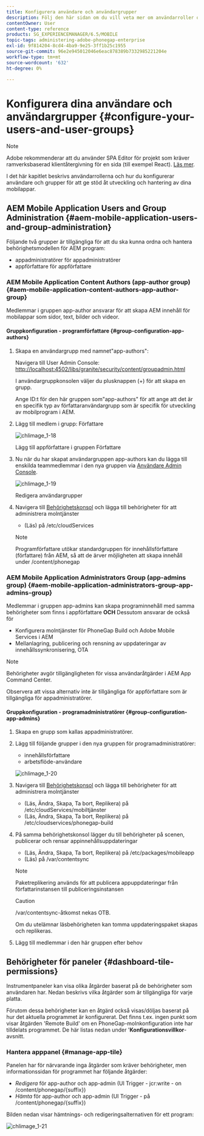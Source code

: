 ```yaml
---
title: Konfigurera användare och användargrupper
description: Följ den här sidan om du vill veta mer om användarroller och hur du konfigurerar användare och grupper för att stödja redigering och hantering av dina mobilappar.
contentOwner: User
content-type: reference
products: SG_EXPERIENCEMANAGER/6.5/MOBILE
topic-tags: administering-adobe-phonegap-enterprise
exl-id: 9f814204-8cd4-4ba9-9e25-3ff1b25c1955
source-git-commit: 96e2e945012046e6eac878389b7332985221204e
workflow-type: tm+mt
source-wordcount: '632'
ht-degree: 0%

---
```


# Konfigurera dina användare och användargrupper {#configure-your-users-and-user-groups}

>[!NOTE]
>
>Adobe rekommenderar att du använder SPA Editor för projekt som kräver ramverksbaserad klientåtergivning för en sida (till exempel React). [Läs mer](/help/sites-developing/spa-overview.md).

I det här kapitlet beskrivs användarrollerna och hur du konfigurerar användare och grupper för att ge stöd åt utveckling och hantering av dina mobilappar.

## AEM Mobile Application Users and Group Administration {#aem-mobile-application-users-and-group-administration}

Följande två grupper är tillgängliga för att du ska kunna ordna och hantera behörighetsmodellen för AEM program:

* appadministratörer för appadministratörer
* appförfattare för appförfattare

### AEM Mobile Application Content Authors (app-author group) {#aem-mobile-application-content-authors-app-author-group}

Medlemmar i gruppen app-author ansvarar för att skapa AEM innehåll för mobilappar som sidor, text, bilder och videor.

#### Gruppkonfiguration - programförfattare {#group-configuration-app-authors}

1. Skapa en användargrupp med namnet&quot;app-authors&quot;:

   Navigera till User Admin Console: [http://localhost:4502/libs/granite/security/content/groupadmin.html](http://localhost:4502/libs/granite/security/content/groupadmin.html)

   I användargruppkonsolen väljer du plusknappen (+) för att skapa en grupp.

   Ange ID:t för den här gruppen som&quot;app-authors&quot; för att ange att det är en specifik typ av författaranvändargrupp som är specifik för utveckling av mobilprogram i AEM.

1. Lägg till medlem i grupp: Författare

   ![chlimage_1-18](assets/chlimage_1-18.png)

   Lägg till appförfattare i gruppen Författare

1. Nu när du har skapat användargruppen app-authors kan du lägga till enskilda teammedlemmar i den nya gruppen via [Användare Admin Console](http://localhost:4502/libs/granite/security/content/useradmin.md).

   ![chlimage_1-19](assets/chlimage_1-19.png)

   Redigera användargrupper

1. Navigera till [Behörighetskonsol](http://localhost:4502/useradmin) och lägga till behörigheter för att administrera molntjänster

   * (Läs) på /etc/cloudServices

   >[!NOTE]
   >
   >Programförfattare utökar standardgruppen för innehållsförfattare (författare) från AEM, så att de ärver möjligheten att skapa innehåll under /content/phonegap

### AEM Mobile Application Administrators Group (app-admins group) {#aem-mobile-application-administrators-group-app-admins-group}

Medlemmar i gruppen app-admins kan skapa programinnehåll med samma behörigheter som finns i appförfattare **OCH** Dessutom ansvarar de också för

* Konfigurera molntjänster för PhoneGap Build och Adobe Mobile Services i AEM
* Mellanlagring, publicering och rensning av uppdateringar av innehållssynkronisering, OTA

>[!NOTE]
>
>Behörigheter avgör tillgängligheten för vissa användaråtgärder i AEM App Command Center.
>
>Observera att vissa alternativ inte är tillgängliga för appförfattare som är tillgängliga för appadministratörer.

#### Gruppkonfiguration - programadministratörer {#group-configuration-app-admins}

1. Skapa en grupp som kallas appadministratörer.
1. Lägg till följande grupper i den nya gruppen för programadministratörer:

   * innehållsförfattare
   * arbetsflöde-användare

   ![chlimage_1-20](assets/chlimage_1-20.png)

1. Navigera till [Behörighetskonsol](http://localhost:4502/useradmin) och lägga till behörigheter för att administrera molntjänster

   * (Läs, Ändra, Skapa, Ta bort, Replikera) på /etc/cloudServices/mobiltjänster
   * (Läs, Ändra, Skapa, Ta bort, Replikera) på /etc/cloudservices/phonegap-build

1. På samma behörighetskonsol lägger du till behörigheter på scenen, publicerar och rensar appinnehållsuppdateringar

   * (Läs, Ändra, Skapa, Ta bort, Replikera) på /etc/packages/mobileapp
   * (Läs) på /var/contentsync

   >[!NOTE]
   >
   >Paketreplikering används för att publicera appuppdateringar från författarinstansen till publiceringsinstansen

   >[!CAUTION]
   >
   >/var/contentsync-åtkomst nekas OTB.
   >
   >Om du utelämnar läsbehörigheten kan tomma uppdateringspaket skapas och replikeras.

1. Lägg till medlemmar i den här gruppen efter behov

## Behörigheter för paneler {#dashboard-tile-permissions}

Instrumentpaneler kan visa olika åtgärder baserat på de behörigheter som användaren har. Nedan beskrivs vilka åtgärder som är tillgängliga för varje platta.

Förutom dessa behörigheter kan en åtgärd också visas/döljas baserat på hur det aktuella programmet är konfigurerat. Det finns t.ex. ingen punkt som visar åtgärden &#39;Remote Build&#39; om en PhoneGap-molnkonfiguration inte har tilldelats programmet. De här listas nedan under &#39;**Konfigurationsvillkor**-avsnitt.

### Hantera apppanel {#manage-app-tile}

Panelen har för närvarande inga åtgärder som kräver behörigheter, men informationssidan för programmet har följande åtgärder:

* *Redigera* för app-author och app-admin (UI Trigger - jcr:write - on /content/phonegap/{suffix})
* *Hämta* för app-author och app-admin (UI Trigger - på /content/phonegap/{suffix})

Bilden nedan visar hämtnings- och redigeringsalternativen för ett program:

![chlimage_1-21](assets/chlimage_1-21.png)
